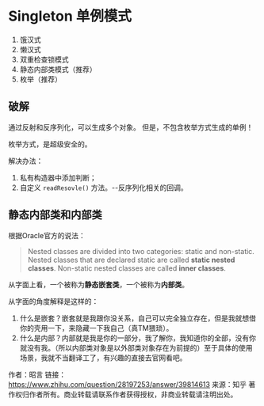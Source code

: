# Singleton  单例模式

1. 饿汉式
1. 懒汉式
1. 双重检查锁模式
1. 静态内部类模式（推荐）
1. 枚举（推荐）

## 破解

通过反射和反序列化，可以生成多个对象。
但是，不包含枚举方式生成的单例！

枚举方式，是超级安全的。

解决办法：
1. 私有构造器中添加判断；
2. 自定义 `readResovle()` 方法。--反序列化相关的回调。


## 静态内部类和内部类

根据Oracle官方的说法：
>Nested classes are divided into two categories: static and non-static. 
>Nested classes that are declared static are called **static nested classes**. 
>Non-static nested classes are called **inner classes**.

从字面上看，一个被称为**静态嵌套类**，一个被称为**内部类**。

从字面的角度解释是这样的：
1. 什么是嵌套？嵌套就是我跟你没关系，自己可以完全独立存在，但是我就想借你的壳用一下，来隐藏一下我自己（真TM猥琐）。
2. 什么是内部？内部就是我是你的一部分，我了解你，我知道你的全部，没有你就没有我。（所以内部类对象是以外部类对象存在为前提的）至于具体的使用场景，我就不当翻译工了，有兴趣的直接去官网看吧。

作者：昭言
链接：https://www.zhihu.com/question/28197253/answer/39814613
来源：知乎
著作权归作者所有。商业转载请联系作者获得授权，非商业转载请注明出处。
